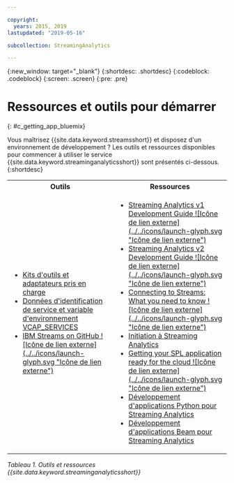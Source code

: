 ```yaml
---

copyright:
  years: 2015, 2019
lastupdated: "2019-05-16"

subcollection: StreamingAnalytics

---
```


<!-- Attribute definitions -->
{:new_window: target="_blank"}
{:shortdesc: .shortdesc}
{:codeblock: .codeblock}
{:screen: .screen}
{:pre: .pre}

# Ressources et outils pour démarrer
{: #c_getting_app_bluemix}


 Vous maîtrisez {{site.data.keyword.streamsshort}} et disposez d'un environnement de développement ? Les outils et ressources disponibles pour commencer à utiliser le service {{site.data.keyword.streaminganalyticsshort}} sont présentés ci-dessous.
{:shortdesc}

<table summary="Ce tableau fournit une liste des outils et ressources nécessaires pour développer et déployer vos applications {{site.data.keyword.streamsshort}}.">
  <tr>
    <th>Outils<br></th>
    <th>Ressources<br></th>
  </tr>
  <tr>
    <td>
      <ul>
        <li><a href="/docs/services/StreamingAnalytics/?topic=StreamingAnalytics-compatible_toolkits" target="_blank">Kits d'outils et adaptateurs pris en charge</a><br></li>
        <li><a href="/docs/services/StreamingAnalytics?topic=StreamingAnalytics-service_plans#service_plans#vcap_services" target="_blank">Données d'identification de service et variable d'environnement VCAP_SERVICES</a><br></li>
        <li><a href="https://github.com/IBMStreams" target="_blank">IBM Streams on GitHub ![Icône de lien externe](../../icons/launch-glyph.svg "Icône de lien externe")</a><br></li>
      </ul>    
    </td>
    <td>
      <ul>
        <li><a href="https://developer.ibm.com/streamsdev/docs/bluemix-streaming-analytics-development-guide/" target="_blank">Streaming Analytics v1 Development Guide ![Icône de lien externe](../../icons/launch-glyph.svg "Icône de lien externe")</a><br></li>
        <li><a href="https://developer.ibm.com/streamsdev/docs/streaming-analytics-dev-guide/" target="_blank">Streaming Analytics v2 Development Guide ![Icône de lien externe](../../icons/launch-glyph.svg "Icône de lien externe")</a><br></li>
        <li><a href="https://www.ibm.com/blogs/bluemix/2017/02/connecting-to-streams/" target="_blank">Connecting to Streams: What you need to know ![Icône de lien externe](../../icons/launch-glyph.svg "Icône de lien externe")</a><br></li>
        <li><a href="/docs/services/StreamingAnalytics?topic=StreamingAnalytics-gettingstarted" target="_blank">Initiation à Streaming Analytics</a><br></li>
        <li><a href="https://developer.ibm.com/streamsdev/docs/getting-spl-application-ready-cloud" target="_blank">Getting your SPL application ready for the cloud ![Icône de lien externe](../../icons/launch-glyph.svg "Icône de lien externe")</a><br></li>
        <li><a href="/docs/services/StreamingAnalytics?topic=StreamingAnalytics-t_develop_apps_python#t_develop_apps_python" target="_blank">Développement d'applications Python pour Streaming Analytics</a><br></li>
        <li><a href="/docs/services/StreamingAnalytics?topic=StreamingAnalytics-develop_beam_apps" target="_blank">Développement d'applications Beam pour Streaming Analytics</a><br></li>
      </ul>    
    </td>
  </tr>
</table>

*Tableau 1. Outils et ressources {{site.data.keyword.streaminganalyticsshort}}*
